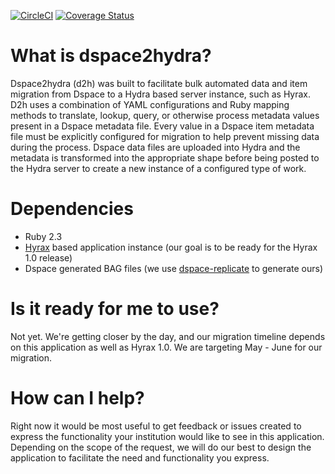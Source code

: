 [![CircleCI](https://circleci.com/gh/osulp/dspace2hydra/tree/master.svg?style=svg)](https://circleci.com/gh/osulp/dspace2hydra/tree/master)
[![Coverage Status](https://coveralls.io/repos/github/osulp/dspace2hydra/badge.svg?branch=master)](https://coveralls.io/github/osulp/dspace2hydra?branch=master)

# What is dspace2hydra?

Dspace2hydra (d2h) was built to facilitate bulk automated data and item migration from Dspace to a Hydra based server instance, such as Hyrax. D2h uses a combination of YAML configurations and Ruby mapping methods to translate, lookup, query, or otherwise process metadata values present in a Dspace metadata file. Every value in a Dspace item metadata file must be explicitly configured for migration to help prevent missing data during the process. Dspace data files are uploaded into Hydra and the metadata is transformed into the appropriate shape before being posted to the Hydra server to create a new instance of a configured type of work.

# Dependencies
- Ruby 2.3
- [Hyrax](https://github.com/projecthydra-labs/hyrax) based application instance (our goal is to be ready for the Hyrax 1.0 release)
- Dspace generated BAG files (we use [dspace-replicate](https://github.com/DSpace/dspace-replicate) to generate ours)

# Is it ready for me to use?

Not yet. We're getting closer by the day, and our migration timeline depends on this application as well as Hyrax 1.0. We are targeting May - June for our migration.

# How can I help?

Right now it would be most useful to get feedback or issues created to express the functionality your institution would like to see in this application. Depending on the scope of the request, we will do our best to design the application to facilitate the need and functionality you express.

